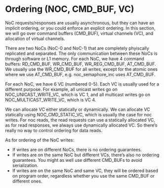 # Ordering (NOC, CMD_BUF, VC)

NoC requests/responses are usually asynchronous, but they can have an implicit ordering, or you could enforce an explicit ordering. In this section, we will go over
command buffers (CMD_BUF), virtual channels (VC), and allocation of virtual channels.

There are two NoCs (NoC-0 and NoC-1) that are completely phyiscally replicated and separated.
The only communication between these NoCs is through software or L1 memory.
For each NoC, we have 4 command buffers: RD_CMD_BUF, WR_CMD_BUF, WR_REG_CMD_BUF, AT_CMD_BUF.
We usually use the WR_CMD_BUF for all writes, except for the atomic ones where we use AT_CMD_BUF, e.g.
noc_semaphore_inc uses AT_CMD_BUF.

For each NoC, we have 6 VC (numbered 0-5). Each VC is usually used for a different purpose. For example,
all unicast writes go on NOC_UNICAST_WRITE_VC, which is VC 1, and all multicast writes go on NOC_MULTICAST_WRITE_VC, which is VC 4.

We can allocate VC either statically or dynamically. We can allocate VC statically using NOC_CMD_STATIC_VC, which is usually the case
for noc writes. For noc reads, the read requests can use a statically allocated VC, as for read responses, we always use
dynamically allocated VC. So there’s really no way to control ordering for data reads.

As for ordering of the NoC writes:

* If writes are on different NoCs, there is no ordering guarantees.
* If writes are on the same NoC but different VCs, there’s also no ordering guarantees. You might as well use different CMD_BUFs to avoid serialization.
* If writes are on the same NoC and same VC, they will be ordered based on program order, regardless whether you use the same CMD_BUF or different ones.
